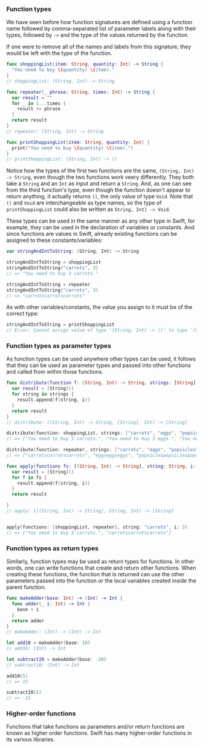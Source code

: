 ### Function types

We have seen before how function signatures are defined using a function name followed by comma-separated list of parameter labels along with their types, followed by `->` and the type of the values returned by the function.

If one were to remove all of the names and labels from this signature, they would be left with the type of the function.

```swift
func shoppingList(item: String, quantity: Int) -> String {
  "You need to buy \(quantity) \(item)."
}
// shoppingList: (String, Int) -> String

func repeater(_ phrase: String, times: Int) -> String {
  var result = ""
  for _ in 1...times {
    result += phrase
  }
  return result
}
// repeater: (String, Int) -> String

func printShoppingList(item: String, quantity: Int) {
  print("You need to buy \(quantity) \(item).")
}
// printShoppingList: (String, Int) -> ()
```

Notice how the types of the first two functions are the same, `(String, Int) -> String`, even though the two functions work veery differently. They both take a `String` and an `Int` as input and return a `String`. And, as one can see from the third function's type, even though the function doesn't appear to return anything, it actually returns `()`, the only value of type `Void`. Note that `()` and `Void` are interchangeable as type names, so the type of `printShoppingList` could also be written as `String, Int) -> Void`.

These types can be used in the same manner as any other type in Swift, for example, they can be used in the declaration of variables or constants. And since functions are values in Swift, already existing functions can be assigned to these constants/variables:

```swift
var stringAndIntToString: (String, Int) -> String

stringAndIntToString = shoppingList
stringAndIntToString("carrots", 3)
// => "You need to buy 3 carrots."

stringAndIntToString = repeater
stringAndIntToString("carrots", 3)
// => "carrotscarrotscarrots"
```

As with other variables/constants, the value you assign to it must be of the correct type:

```swift
stringAndIntToString = printShoppingList
// Error: Cannot assign value of type '(String, Int) -> ()' to type '(String, Int) -> String'
```

### Function types as parameter types

As function types can be used anywhere other types can be used, it follows that they can be used as parameter types and passed into other functions and called from within those functions.

```swift
func distribute(function f: (String, Int) -> String, strings: [String], times i: Int) -> [String] {
  var result = [String]()
  for string in strings {
    result.append(f(string, i))
  }
  return result
}
// distribute: ((String, Int) -> String, [String], Int) -> [String]

distribute(function: shoppingList, strings: ["carrots", "eggs", "popsicles"], times: 3)
// => ["You need to buy 3 carrots.", "You need to buy 3 eggs.", "You need to buy 3 popsicles."]

distribute(function: repeater, strings: ["carrots", "eggs", "popsicles"], times: 3)
// => ["carrotscarrotscarrots", "eggseggseggs", "popsiclespopsiclespopsicles"]

func apply(functions fs: [(String, Int) -> String], string: String, i: Int) -> [String] {
  var result = [String]()
  for f in fs {
    result.append(f(string, i))
  }
  return result

}
// apply: ([(String, Int) -> String], String, Int) -> [String]


apply(functions: [shoppingList, repeater], string: "carrots", i: 3)
// => ["You need to buy 3 carrots.", "carrotscarrotscarrots"]
```

### Function types as return types

Similarly, function types may be used as return types for functions. In other words, one can write functions that create and return other functions. When creating these functions, the function that is returned can use the other parameters passed into the function or the local variables created inside the parent function.

```swift
func makeAdder(base: Int) -> (Int) -> Int {
  func adder(_ i: Int) -> Int {
    base + i
  }
  return adder
}
// makeAdder: (Int) -> (Int) -> Int

let add10 = makeAdder(base: 10)
// add10: (Int) -> Int

let subtract20 = makeAdder(base: -20)
// subtract10: (Int) -> Int

add10(5)
// => 15

subtract20(5)
// => -15
```

### Higher-order functions

Functions that take functions as parameters and/or return functions are known as higher order functions. Swift has many higher-order functions in its various libraries. 
